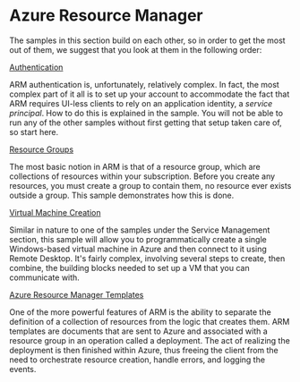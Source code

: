 # Azure Resource Manager

The samples in this section build on each other, so in order to get the most out of them, we suggest that you
look at them in the following order:

[Authentication](./auth/check-name)

ARM authentication is, unfortunately, relatively complex. In fact, the most complex part of it all is to set up your account to
accommodate the fact that ARM requires UI-less clients to rely on an application identity, a *service principal*. How to do this 
is explained in the sample. You will not be able to run any of the other samples without first getting that setup
taken care of, so start here.

[Resource Groups](./resources/create-group)

The most basic notion in ARM is that of a resource group, which are collections of resources within your subscription. Before you
create any resources, you must create a group to contain them, no resource ever exists outside a group. This sample demonstrates
how this is done.

[Virtual Machine Creation](./resources/create-vm)

Similar in nature to one of the samples under the Service Management section, this sample will allow you to programmatically create
a single Windows-based virtual machine in Azure and then connect to it using Remote Desktop. It's fairly complex, involving several
steps to create, then combine, the building blocks needed to set up a VM that you can communicate with.

[Azure Resource Manager Templates](./templates/deploy-template)

One of the more powerful features of ARM is the ability to separate the definition of a collection of resources from the logic that
creates them. ARM templates are documents that are sent to Azure and associated with a resource group in an operation called a deployment.
The act of realizing the deployment is then finished within Azure, thus freeing the client from the need to orchestrate resource
creation, handle errors, and logging the events.
